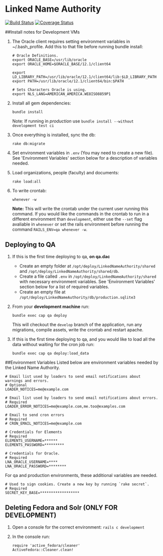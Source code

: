 # Linked Name Authority

[![Build Status](https://travis-ci.org/DartmouthDSC/LinkedNameAuthority.svg?branch=develop)](https://travis-ci.org/DartmouthDSC/LinkedNameAuthority)
[![Coverage Status](https://coveralls.io/repos/github/DartmouthDSC/LinkedNameAuthority/badge.svg?branch=develop)](https://coveralls.io/github/DartmouthDSC/LinkedNameAuthority?branch=develop)

##Install notes for Development VMs

1. The Oracle client requires setting environment variables in ~/.bash_profile. Add this to that file before running bundle install:
    ```
    # Oracle Definitions.
    export ORACLE_BASE=/usr/lib/oracle
    export ORACLE_HOME=$ORACLE_BASE/12.1/client64

    export LD_LIBRARY_PATH=/usr/lib/oracle/12.1/client64/lib:$LD_LIBRARY_PATH
    export PATH=/usr/lib/oracle/12.1/client64/bin:$PATH
    
    # Sets Characters Oracle is using.
    export NLS_LANG=AMERICAN_AMERICA.WE8ISO8859P1
    ```
2. Install all gem dependencies:
    ```
   bundle install
   ```
   Note: If running in *production* use `bundle install --without development test ci`

3. Once everything is installed, sync the db:
    ```
    rake db:migrate
    ```

4. Set environment variables in `.env` (You may need to create a new file). See 'Environment Variables' section below for a description of variables needed.

5. Load organizations, people (faculty) and documents:
   ```
   rake load:all
   ```
   
6. To write crontab:
   ```
   whenever -w
   ```
   
   **Note:** This will write the crontab under the current user running this command. If you would like the commands in the crontab to run in a different environment than `development`, either use the `--set` flag avaliable in `whenever` or set the rails environment before running the command `RAILS_ENV=qa whenever -w`.
   
## Deploying to QA
1. If this is the first time deploying to qa, **on qa.dac**
   - Create an empty folder at `/opt/deploy/LinkedNameAuthority/shared` and `/opt/deploy/LinkedNameAuthority/shared/db`.
   - Create a file called `.env` in `/opt/deploy/LinkedNameAuthority/shared` with necessary environment variables. See 'Environment Variables' section below for a list of required variables.
   - Create an empty file at `/opt/deploy/LinkedNameAuthority/db/production.sqlite3`

2. From your **development machine** run:
    ```
    bundle exec cap qa deploy
    ```

   This will checkout the `develop` branch of the application, run any migrations, compile assets, write the crontab and restart apache. 

3. If this is the first time deploying to qa, and you would like to load all the data without waiting for the cron job run:
   ```
   bundle exec cap qa deploy:load_data
   ```

##Environment Variables
Listed below are environment variables needed by the Linked Name Authority.
```
# Email list used by loaders to send email notifications about warnings and errors.
# Optional
LOADER_NOTICES=me@example.com

# Email list used by loaders to send email notifications about errors.
# Required
LOADER_ERROR_NOTICES=me@example.com,me.too@examples.com

# Email to send cron errors
# Required
# CRON_EMAIL_NOTICES=me@example.com

# Credentials for Elements
# Required
ELEMENTS_USERNAME=******
ELEMENTS_PASSWORD=*********

# Credentials for Oracle.
# Required
LNA_ORACLE_USERNAME=****
LNA_ORACLE_PASSWORD=********
```

For qa and production environments, these additional variables are needed.
```
# Used to sign cookies. Create a new key by running `rake secret`.
# Required
SECRET_KEY_BASE=******************
```

## Deleting Fedora and Solr **(ONLY FOR DEVELOPMENT)**
1. Open a console for the correct environment: `rails c development`
2. In the console run:
   
   ```
   require 'active_fedora/cleaner'
   ActiveFedora::Cleaner.clean!
   ```
   
